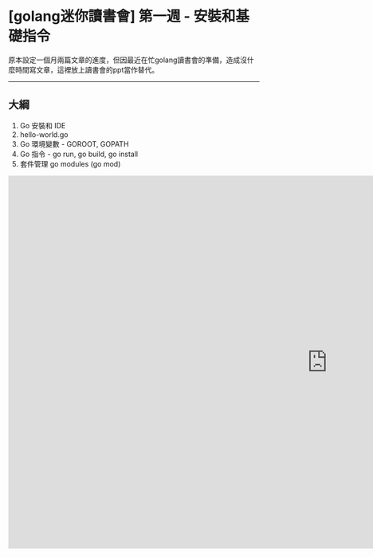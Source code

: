# [golang迷你讀書會] 第一週 - 安裝和基礎指令

原本設定一個月兩篇文章的進度，但因最近在忙golang讀書會的準備，造成沒什麼時間寫文章，這裡放上讀書會的ppt當作替代。


---

## 大綱
1. Go 安裝和 IDE
2. hello-world.go
3. Go 環境變數 - GOROOT, GOPATH
4. Go 指令 - go run, go build, go install
5. 套件管理 go modules (go mod)

<iframe src="https://docs.google.com/presentation/d/e/2PACX-1vR_uNmf4nxMcIY6J0pYnSBgmqoOARe_yb026UlwoUuG_fyaXesAy5ST4Ee42DEjK3ytyuXLJhp9a7my/embed?start=false&loop=false&delayms=3000" frameborder="0" width="1280" height="749" allowfullscreen="true" mozallowfullscreen="true" webkitallowfullscreen="true"></iframe>